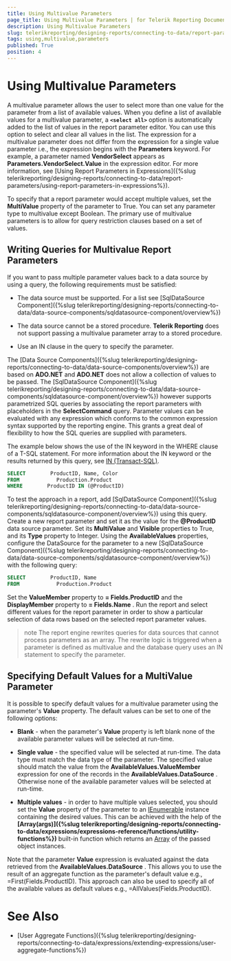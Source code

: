 ```yaml
---
title: Using Multivalue Parameters
page_title: Using Multivalue Parameters | for Telerik Reporting Documentation
description: Using Multivalue Parameters
slug: telerikreporting/designing-reports/connecting-to-data/report-parameters/using-multivalue-parameters
tags: using,multivalue,parameters
published: True
position: 4
---
```


# Using Multivalue Parameters

A multivalue parameter allows the user to select more than one value for the parameter from a list of available values. When you define a list of available values for a multivalue parameter, a __```<select all>```__ option is automatically added to the list of values in the report parameter editor. You can use this option to select and clear all values in the list. The expression for a multivalue parameter does not differ from the expression for a single value parameter i.e., the expression begins with the __Parameters__  keyword. For example, a parameter named __VendorSelect__ appears as __Parameters.VendorSelect.Value__  in the expression editor. For more information, see [Using Report Parameters in Expressions]({%slug telerikreporting/designing-reports/connecting-to-data/report-parameters/using-report-parameters-in-expressions%}).       

To specify that a report parameter would accept multiple values, set the __MultiValue__  property of the parameter to True. You can set any parameter         type to multivalue except Boolean. The primary use of multivalue parameters is to allow for query restriction clauses based on a set of values.       

## Writing Queries for Multivalue Report Parameters

If you want to pass multiple parameter values back to a data source by using a query, the following requirements must be satisfied:

* The data source must be supported. For a list see [SqlDataSource Component]({%slug telerikreporting/designing-reports/connecting-to-data/data-source-components/sqldatasource-component/overview%})

* The data source cannot be a stored procedure. __Telerik Reporting__  does not support passing a multivalue parameter array to a
 stored procedure.

* Use an IN clause in the query to specify the parameter.

The [Data Source Components]({%slug telerikreporting/designing-reports/connecting-to-data/data-source-components/overview%}) are based on __ADO.NET__  and __ADO.NET__  does not allow a collection of values to be passed. The [SqlDataSource Component]({%slug telerikreporting/designing-reports/connecting-to-data/data-source-components/sqldatasource-component/overview%}) however supports parametrized SQL queries by associating the report parameters with placeholders in the __SelectCommand__  query. Parameter values can be evaluated with any expression which conforms to the common expression syntax supported by the reporting engine. This grants a great deal of flexibility to how the SQL queries are supplied with parameters.         

The example below shows the use of the IN keyword in the WHERE clause of a T-SQL statement. For more information about the IN keyword or the results returned by this query, see  [IN (Transact-SQL)](http://msdn.microsoft.com/en-us/library/ms177682(SQL.90).aspx).         

	
````SQL
SELECT        ProductID, Name, Color
FROM            Production.Product
WHERE        ProductID IN (@ProductID)
````

To test the approach in a report, add [SqlDataSource Component]({%slug telerikreporting/designing-reports/connecting-to-data/data-source-components/sqldatasource-component/overview%}) using this query. Create a new report parameter and set it as the value for the __@ProductID__  data source parameter. Set its __MultiValue__  and __Visible__  properties to True, and its __Type__  property to Integer. Using the __AvailableValues__  properties, configure the DataSource for the parameter to a new [SqlDataSource Component]({%slug telerikreporting/designing-reports/connecting-to-data/data-source-components/sqldatasource-component/overview%}) with the following query:         
	
````SQL
SELECT        ProductID, Name
FROM            Production.Product
````

Set the __ValueMember__  property to __= Fields.ProductID__  and the __DisplayMember__  property to __= Fields.Name__ . Run the report and select different values for the report parameter in order to show a particular selection of data rows based on the selected report parameter values.         

>note The report engine rewrites queries for data sources that cannot process parameters as an array. The rewrite logic is triggered when a parameter is             defined as multivalue and the database query uses an IN statement to specify the parameter.           


## Specifying Default Values for a MultiValue Parameter

It is possible to specify default values for a multivalue parameter using the parameter's __Value__  property. The default values can be set to one of the following options:         

* __Blank__  - when the parameter's __Value__  property is left blank none of the available parameter values will be selected at run-time.             

* __Single value__  - the specified value will be selected at run-time. The data type must match the data type of the parameter. The specified value should match the value from the __AvailableValues.ValueMember__  expression for one of the records in the __AvailableValues.DataSource__ . Otherwise none of the available parameter values will be selected at run-time.             

* __Multiple values__  - in order to have multiple values selected, you should set the __Value__ property of the parameter to an                [IEnumerable](http://msdn.microsoft.com/en-us/library/system.collections.ienumerable.aspx) instance containing the desired values. This can be achieved with the help of the               __[Array(args)]({%slug telerikreporting/designing-reports/connecting-to-data/expressions/expressions-reference/functions/utility-functions%})__  built-in function which returns an                [Array](http://msdn.microsoft.com/en-us/library/system.array.aspx) of the passed object instances.             

Note that the parameter __Value__  expression is evaluated against the data retrieved from the __AvailableValues.DataSource__ . This allows you to use the result of an aggregate function as the parameter's default value e.g., =First(Fields.ProductID). This approach can also be used to specify all of the available values as default values e.g., =AllValues(Fields.ProductID).         

# See Also

 * [User Aggregate Functions]({%slug telerikreporting/designing-reports/connecting-to-data/expressions/extending-expressions/user-aggregate-functions%})
